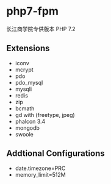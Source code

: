 # php7-fpm

长江商学院专供版本 PHP 7.2


## Extensions
* iconv
* mcrypt
* pdo
* pdo_mysql
* mysqli
* redis
* zip
* bcmath
* gd with (freetype, jpeg)
* phalcon 3.4
* mongodb
* swoole

## Addtional Configurations
* date.timezone=PRC
* memory_limit=512M
